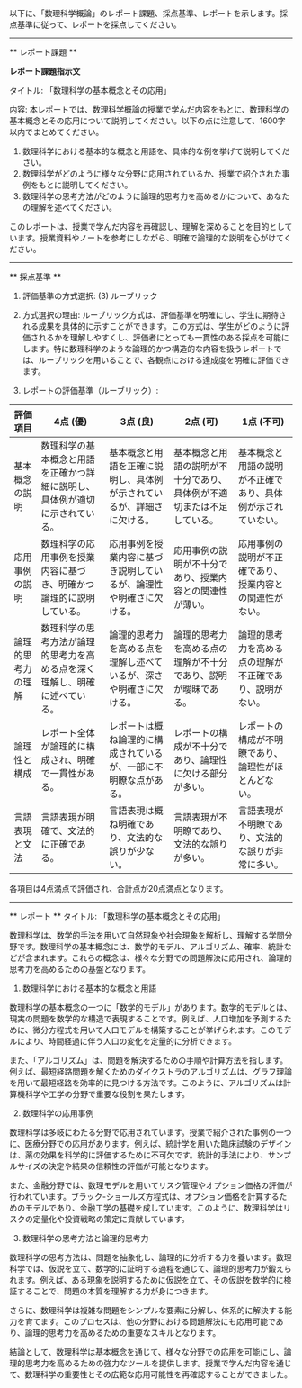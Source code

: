 以下に、「数理科学概論」のレポート課題、採点基準、レポートを示します。採点基準に従って、レポートを採点してください。

---------------------------------------
** レポート課題 **

**レポート課題指示文**

タイトル: 「数理科学の基本概念とその応用」

内容: 本レポートでは、数理科学概論の授業で学んだ内容をもとに、数理科学の基本概念とその応用について説明してください。以下の点に注意して、1600字以内でまとめてください。

1. 数理科学における基本的な概念と用語を、具体的な例を挙げて説明してください。
2. 数理科学がどのように様々な分野に応用されているか、授業で紹介された事例をもとに説明してください。
3. 数理科学の思考方法がどのように論理的思考力を高めるかについて、あなたの理解を述べてください。

このレポートは、授業で学んだ内容を再確認し、理解を深めることを目的としています。授業資料やノートを参考にしながら、明確で論理的な説明を心がけてください。

---------------------------------------
** 採点基準 **

1. 評価基準の方式選択: (3) ルーブリック

2. 方式選択の理由:
ルーブリック方式は、評価基準を明確にし、学生に期待される成果を具体的に示すことができます。この方式は、学生がどのように評価されるかを理解しやすくし、評価者にとっても一貫性のある採点を可能にします。特に数理科学のような論理的かつ構造的な内容を扱うレポートでは、ルーブリックを用いることで、各観点における達成度を明確に評価できます。

3. レポートの評価基準（ルーブリック）:

| 評価項目               | 4点 (優)                                                                 | 3点 (良)                                                               | 2点 (可)                                                               | 1点 (不可)                                                             |
|------------------------|--------------------------------------------------------------------------|------------------------------------------------------------------------|------------------------------------------------------------------------|------------------------------------------------------------------------|
| 基本概念の説明         | 数理科学の基本概念と用語を正確かつ詳細に説明し、具体例が適切に示されている。 | 基本概念と用語を正確に説明し、具体例が示されているが、詳細さに欠ける。 | 基本概念と用語の説明が不十分であり、具体例が不適切または不足している。 | 基本概念と用語の説明が不正確であり、具体例が示されていない。       |
| 応用事例の説明         | 数理科学の応用事例を授業内容に基づき、明確かつ論理的に説明している。         | 応用事例を授業内容に基づき説明しているが、論理性や明確さに欠ける。     | 応用事例の説明が不十分であり、授業内容との関連性が薄い。             | 応用事例の説明が不正確であり、授業内容との関連性がない。             |
| 論理的思考力の理解     | 数理科学の思考方法が論理的思考力を高める点を深く理解し、明確に述べている。   | 論理的思考力を高める点を理解し述べているが、深さや明確さに欠ける。     | 論理的思考力を高める点の理解が不十分であり、説明が曖昧である。       | 論理的思考力を高める点の理解が不正確であり、説明がない。             |
| 論理性と構成           | レポート全体が論理的に構成され、明確で一貫性がある。                         | レポートは概ね論理的に構成されているが、一部に不明瞭な点がある。       | レポートの構成が不十分であり、論理性に欠ける部分が多い。             | レポートの構成が不明瞭であり、論理性がほとんどない。                 |
| 言語表現と文法         | 言語表現が明確で、文法的に正確である。                                     | 言語表現は概ね明確であり、文法的な誤りが少ない。                       | 言語表現が不明瞭であり、文法的な誤りが多い。                         | 言語表現が不明瞭であり、文法的な誤りが非常に多い。                   |

各項目は4点満点で評価され、合計点が20点満点となります。

---------------------------------------
** レポート **
タイトル: 「数理科学の基本概念とその応用」

数理科学は、数学的手法を用いて自然現象や社会現象を解析し、理解する学問分野です。数理科学の基本概念には、数学的モデル、アルゴリズム、確率、統計などが含まれます。これらの概念は、様々な分野での問題解決に応用され、論理的思考力を高めるための基盤となります。

1. 数理科学における基本的な概念と用語

数理科学の基本概念の一つに「数学的モデル」があります。数学的モデルとは、現実の問題を数学的な構造で表現することです。例えば、人口増加を予測するために、微分方程式を用いて人口モデルを構築することが挙げられます。このモデルにより、時間経過に伴う人口の変化を定量的に分析できます。

また、「アルゴリズム」は、問題を解決するための手順や計算方法を指します。例えば、最短経路問題を解くためのダイクストラのアルゴリズムは、グラフ理論を用いて最短経路を効率的に見つける方法です。このように、アルゴリズムは計算機科学や工学の分野で重要な役割を果たします。

2. 数理科学の応用事例

数理科学は多岐にわたる分野で応用されています。授業で紹介された事例の一つに、医療分野での応用があります。例えば、統計学を用いた臨床試験のデザインは、薬の効果を科学的に評価するために不可欠です。統計的手法により、サンプルサイズの決定や結果の信頼性の評価が可能となります。

また、金融分野では、数理モデルを用いてリスク管理やオプション価格の評価が行われています。ブラック-ショールズ方程式は、オプション価格を計算するためのモデルであり、金融工学の基礎を成しています。このように、数理科学はリスクの定量化や投資戦略の策定に貢献しています。

3. 数理科学の思考方法と論理的思考力

数理科学の思考方法は、問題を抽象化し、論理的に分析する力を養います。数理科学では、仮説を立て、数学的に証明する過程を通じて、論理的思考力が鍛えられます。例えば、ある現象を説明するために仮説を立て、その仮説を数学的に検証することで、問題の本質を理解する力が身につきます。

さらに、数理科学は複雑な問題をシンプルな要素に分解し、体系的に解決する能力を育てます。このプロセスは、他の分野における問題解決にも応用可能であり、論理的思考力を高めるための重要なスキルとなります。

結論として、数理科学は基本概念を通じて、様々な分野での応用を可能にし、論理的思考力を高めるための強力なツールを提供します。授業で学んだ内容を通じて、数理科学の重要性とその広範な応用可能性を再確認することができました。


